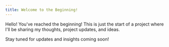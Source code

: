```yaml
---
title: Welcome to the Beginning!
---
```

Hello! You've reached the beginning! This is just the start of a project where I'll be sharing my thoughts, project updates, and ideas.

Stay tuned for updates and insights coming soon!